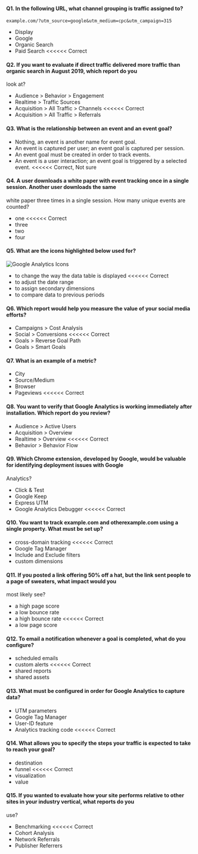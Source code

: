 #### Q1. In the following URL, what channel grouping is traffic assigned to?
`example.com/?utm_source=google&utm_medium=cpc&utm_campaign=315`

- Display
- Google
- Organic Search
- Paid Search <<<<<< Correct

#### Q2. If you want to evaluate if direct traffic delivered more traffic than organic search in August 2019, which report do you
look at?

- Audience > Behavior > Engagement
- Realtime > Traffic Sources
- Acquisition > All Traffic > Channels <<<<<< Correct
- Acquisition > All Traffic > Referrals

#### Q3. What is the relationship between an event and an event goal?

- Nothing, an event is another name for event goal.
- An event is captured per user; an event goal is captured per session.
- An event goal must be created in order to track events.
- An event is a user interaction; an event goal is triggered by a selected event. <<<<<< Correct, Not sure

#### Q4. A user downloads a white paper with event tracking once in a single session. Another user downloads the same
white paper three times in a single session. How many unique events are counted?

- one <<<<<< Correct
- three
- two
- four

#### Q5. What are the icons highlighted below used for?

 ![Google Analytics Icons](https://i.imgur.com/LZzFesL.png)

- to change the way the data table is displayed <<<<<< Correct
- to adjust the date range
- to assign secondary dimensions
- to compare data to previous periods

#### Q6. Which report would help you measure the value of your social media efforts?

- Campaigns > Cost Analysis
- Social > Conversions <<<<<< Correct
- Goals > Reverse Goal Path
- Goals > Smart Goals

#### Q7. What is an example of a metric?

- City
- Source/Medium
- Browser
- Pageviews <<<<<< Correct

#### Q8. You want to verify that Google Analytics is working immediately after installation. Which report do you review?

- Audience > Active Users
- Acquisition > Overview
- Realtime > Overview <<<<<< Correct
- Behavior > Behavior Flow

#### Q9. Which Chrome extension, developed by Google, would be valuable for identifying deployment issues with Google
Analytics?

- Click & Test
- Google Keep
- Express UTM
- Google Analytics Debugger <<<<<< Correct

#### Q10. You want to track example.com and otherexample.com using a single property. What must be set up?
- cross-domain tracking <<<<<< Correct
- Google Tag Manager
- Include and Exclude filters
- custom dimensions


#### Q11. If you posted a link offering 50% off a hat, but the link sent people to a page of sweaters, what impact would you
most likely see?

- a high page score
- a low bounce rate
- a high bounce rate <<<<<< Correct
- a low page score

#### Q12. To email a notification whenever a goal is completed, what do you configure?
- scheduled emails
- custom alerts <<<<<< Correct
- shared reports
- shared assets

#### Q13. What must be configured in order for Google Analytics to capture data?
- UTM parameters
- Google Tag Manager
- User-ID feature
- Analytics tracking code <<<<<< Correct

#### Q14. What allows you to specify the steps your traffic is expected to take to reach your goal?
- destination
- funnel <<<<<< Correct
- visualization
- value

#### Q15. If you wanted to evaluate how your site performs relative to other sites in your industry vertical, what reports do you
use?

- Benchmarking <<<<<< Correct
- Cohort Analysis
- Network Referrals
- Publisher Referrers
